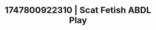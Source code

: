 ---
categories:
- Wet lips
- Erotic tension tease
- Workplace fantasy
- Enema fetish
- Neon-lit seduction
image: /assets/images/1747800922310.webp
layout: post
seo:
  description: Featured content with premium Scat Fetish, ABDL Play. HD images available.
  keywords: Scat Fetish, ABDL Play
  og_image: /assets/images/1747800922310.webp
  schema_type: VisualArtwork
tags:
- '#1747800922310'
- ABDL Play
- Scat Fetish
title: 1747800922310 | Scat Fetish ABDL Play
---